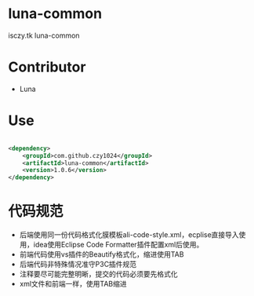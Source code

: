 # luna-common

isczy.tk luna-common

# Contributor

- Luna

# Use

```xml

<dependency>
    <groupId>com.github.czy1024</groupId>
    <artifactId>luna-common</artifactId>
    <version>1.0.6</version>
</dependency>
```

# 代码规范

- 后端使用同一份代码格式化膜模板ali-code-style.xml，ecplise直接导入使用，idea使用Eclipse Code Formatter插件配置xml后使用。
- 前端代码使用vs插件的Beautify格式化，缩进使用TAB
- 后端代码非特殊情况准守P3C插件规范
- 注释要尽可能完整明晰，提交的代码必须要先格式化
- xml文件和前端一样，使用TAB缩进
